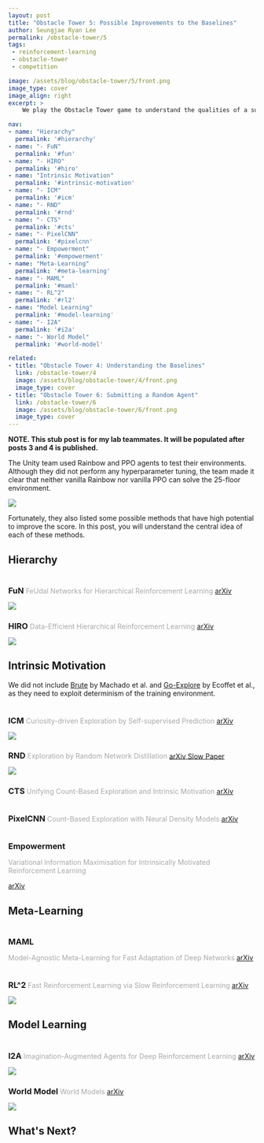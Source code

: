 ```yaml
---
layout: post
title: "Obstacle Tower 5: Possible Improvements to the Baselines"
author: Seungjae Ryan Lee
permalink: /obstacle-tower/5
tags:
 - reinforcement-learning
 - obstacle-tower
 - competition

image: /assets/blog/obstacle-tower/5/front.png
image_type: cover
image_align: right
excerpt: >
    We play the Obstacle Tower game to understand the qualities of a successful agent.

nav:
- name: "Hierarchy"
  permalink: '#hierarchy'
- name: "- FuN"
  permalink: '#fun'
- name: "- HIRO"
  permalink: '#hiro'
- name: "Intrinsic Motivation"
  permalink: '#intrinsic-motivation'
- name: "- ICM"
  permalink: '#icm'
- name: "- RND"
  permalink: '#rnd'
- name: "- CTS"
  permalink: '#cts'
- name: "- PixelCNN"
  permalink: '#pixelcnn'
- name: "- Empowerment"
  permalink: '#empowerment'
- name: "Meta-Learning"
  permalink: '#meta-learning'
- name: "- MAML"
  permalink: '#maml'
- name: "- RL^2"
  permalink: '#rl2'
- name: "Model Learning"
  permalink: '#model-learning'
- name: "- I2A"
  permalink: '#i2a'
- name: "- World Model"
  permalink: '#world-model'

related:
- title: "Obstacle Tower 4: Understanding the Baselines"
  link: /obstacle-tower/4
  image: /assets/blog/obstacle-tower/4/front.png
  image_type: cover
- title: "Obstacle Tower 6: Submitting a Random Agent"
  link: /obstacle-tower/6
  image: /assets/blog/obstacle-tower/6/front.png
  image_type: cover
---
```


<style type="text/css">
   h3 {
      margin-bottom: 0 !important;
   }
   h3 + p {
      color: darkgray !important;
   }
   h3, h3 + p {
      display: inline-block !important;
   }
</style>

**NOTE. This stub post is for my lab teammates. It will be populated after posts 3 and 4 is published.**

The Unity team used Rainbow and PPO agents to test their environments. Although they did not perform any hyperparameter tuning, the team made it clear that neither vanilla Rainbow nor vanilla PPO can solve the 25-floor environment.

<div class="mdl-grid">
  <div class="mdl-layout-spacer"></div>
  <div class="mdl-cell mdl-cell--6-col mdl-cell--6-col-desktop mdl-cell--4-col-tablet mdl-cell--12-col-phone mdl-cell--hide-phone">
    <img src="{{absolute_url}}/assets/blog/obstacle-tower/5/rnb_ppo.png">
  </div>
  <div class="mdl-layout-spacer"></div>
</div>

Fortunately, they also listed some possible methods that have high potential to improve the score. In this post, you will understand the central idea of each of these methods.

## Hierarchy

### FuN

FeUdal Networks for Hierarchical Reinforcement Learning

<a class="mdl-button mdl-js-button mdl-button--raised mdl-js-ripple-effect mdl-button--colored" href="https://arxiv.org/abs/1703.01161">
arXiv
</a>

<div class="mdl-grid">
  <div class="mdl-layout-spacer"></div>
  <div class="mdl-cell mdl-cell--12-col mdl-cell--12-col-desktop mdl-cell--8-col-tablet mdl-cell--12-col-phone mdl-cell--hide-phone">
    <img src="{{absolute_url}}/assets/blog/obstacle-tower/5/fun.png">
  </div>
  <div class="mdl-layout-spacer"></div>
</div>

### HIRO

Data-Efficient Hierarchical Reinforcement Learning

<a class="mdl-button mdl-js-button mdl-button--raised mdl-js-ripple-effect mdl-button--colored" href="https://arxiv.org/abs/1805.08296">
arXiv
</a>

<div class="mdl-grid">
  <div class="mdl-layout-spacer"></div>
  <div class="mdl-cell mdl-cell--12-col mdl-cell--12-col-desktop mdl-cell--8-col-tablet mdl-cell--12-col-phone mdl-cell--hide-phone">
    <img src="{{absolute_url}}/assets/blog/obstacle-tower/5/hiro.png">
  </div>
  <div class="mdl-layout-spacer"></div>
</div>

## Intrinsic Motivation

We did not include [Brute]() by Machado et al. and [Go-Explore]() by Ecoffet et al., as they need to exploit determinism of the training environment.

### ICM


Curiosity-driven Exploration by Self-supervised Prediction

<a class="mdl-button mdl-js-button mdl-button--raised mdl-js-ripple-effect mdl-button--colored" href="https://arxiv.org/abs/1705.05363">
arXiv
</a>

<div class="mdl-grid">
  <div class="mdl-layout-spacer"></div>
  <div class="mdl-cell mdl-cell--12-col mdl-cell--12-col-desktop mdl-cell--8-col-tablet mdl-cell--12-col-phone mdl-cell--hide-phone">
    <img src="{{absolute_url}}/assets/blog/obstacle-tower/5/icm.png">
  </div>
  <div class="mdl-layout-spacer"></div>
</div>

### RND

Exploration by Random Network Distillation

<a class="mdl-button mdl-js-button mdl-button--raised mdl-js-ripple-effect mdl-button--colored" href="https://arxiv.org/abs/1810.12894">
arXiv
</a>
<a class="mdl-button mdl-js-button mdl-button--raised mdl-js-ripple-effect mdl-button--colored" href="/slowpapers/exploration-by-random-network-distillation/">
Slow Paper
</a>

<div class="mdl-grid">
  <div class="mdl-layout-spacer"></div>
  <div class="mdl-cell mdl-cell--8-col mdl-cell--8-col-desktop mdl-cell--8-col-tablet mdl-cell--12-col-phone mdl-cell--hide-phone">
    <img src="{{absolute_url}}/assets/blog/obstacle-tower/5/rnd.png">
  </div>
  <div class="mdl-layout-spacer"></div>
</div>

### CTS

Unifying Count-Based Exploration and Intrinsic Motivation

<a class="mdl-button mdl-js-button mdl-button--raised mdl-js-ripple-effect mdl-button--colored" href="https://arxiv.org/abs/1606.01868">
arXiv
</a>

### PixelCNN

Count-Based Exploration with Neural Density Models

<a class="mdl-button mdl-js-button mdl-button--raised mdl-js-ripple-effect mdl-button--colored" href="https://arxiv.org/abs/1703.01310">
arXiv
</a>

### Empowerment

Variational Information Maximisation for Intrinsically Motivated Reinforcement Learning

<a class="mdl-button mdl-js-button mdl-button--raised mdl-js-ripple-effect mdl-button--colored" href="https://arxiv.org/abs/1509.08731">
arXiv
</a>

## Meta-Learning

### MAML

Model-Agnostic Meta-Learning for Fast Adaptation of Deep Networks

<a class="mdl-button mdl-js-button mdl-button--raised mdl-js-ripple-effect mdl-button--colored" href="https://arxiv.org/abs/1703.03400">
arXiv
</a>

### RL^2

Fast Reinforcement Learning via Slow Reinforcement Learning

<a class="mdl-button mdl-js-button mdl-button--raised mdl-js-ripple-effect mdl-button--colored" href="https://arxiv.org/abs/1611.02779">
arXiv
</a>

<div class="mdl-grid">
  <div class="mdl-layout-spacer"></div>
  <div class="mdl-cell mdl-cell--12-col mdl-cell--12-col-desktop mdl-cell--8-col-tablet mdl-cell--12-col-phone mdl-cell--hide-phone">
    <img src="{{absolute_url}}/assets/blog/obstacle-tower/5/rl^2.png">
  </div>
  <div class="mdl-layout-spacer"></div>
</div>

## Model Learning

### I2A

Imagination-Augmented Agents for Deep Reinforcement Learning

<a class="mdl-button mdl-js-button mdl-button--raised mdl-js-ripple-effect mdl-button--colored" href="https://arxiv.org/abs/1707.06203">
arXiv
</a>

<div class="mdl-grid">
  <div class="mdl-layout-spacer"></div>
  <div class="mdl-cell mdl-cell--12-col mdl-cell--12-col-desktop mdl-cell--8-col-tablet mdl-cell--12-col-phone mdl-cell--hide-phone">
    <img src="{{absolute_url}}/assets/blog/obstacle-tower/5/i2a.png">
  </div>
  <div class="mdl-layout-spacer"></div>
</div>

### World Model

World Models

<a class="mdl-button mdl-js-button mdl-button--raised mdl-js-ripple-effect mdl-button--colored" href="https://arxiv.org/abs/1803.10122">
arXiv
</a>

<div class="mdl-grid">
  <div class="mdl-layout-spacer"></div>
  <div class="mdl-cell mdl-cell--6-col mdl-cell--6-col-desktop mdl-cell--8-col-tablet mdl-cell--12-col-phone mdl-cell--hide-phone">
    <img src="{{absolute_url}}/assets/blog/obstacle-tower/5/world_model.png">
  </div>
  <div class="mdl-layout-spacer"></div>
</div>

## What's Next?

